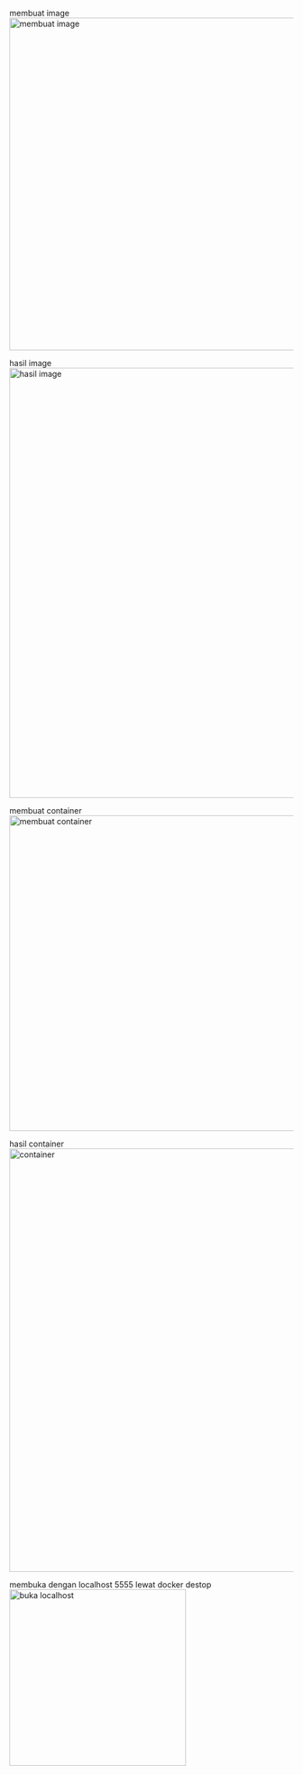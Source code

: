 membuat image 
<img width="590" alt="membuat image" src="https://github.com/arirahmatyunast/Learning-docker/assets/48561574/200951ca-f5eb-4485-a619-033f403695a8">

hasil image 
<img width="763" alt="hasil image" src="https://github.com/arirahmatyunast/Learning-docker/assets/48561574/5e5aa0ce-5e3d-493d-913f-b4f857cc5cfa">


membuat container 
<img width="560" alt="membuat container" src="https://github.com/arirahmatyunast/Learning-docker/assets/48561574/0e6c5d53-eea8-432a-924f-9a2dcf985fad">

hasil container 
<img width="751" alt="container" src="https://github.com/arirahmatyunast/Learning-docker/assets/48561574/cc9e2d4a-48ea-4d78-8c3f-33ef26875e78">

membuka dengan localhost 5555 lewat docker destop
<img width="313" alt="buka localhost" src="https://github.com/arirahmatyunast/Learning-docker/assets/48561574/84f23aff-9937-4a3d-99b3-21d9c99b2def">







